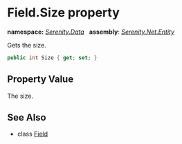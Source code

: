 # Field.Size property
**namespace:** *[Serenity.Data](../../README.md#serenity.data-namespace)*   **assembly**: *[Serenity.Net.Entity](../../README.md)*

Gets the size.

```csharp
public int Size { get; set; }
```

## Property Value

The size.

## See Also

* class [Field](../Field.md)